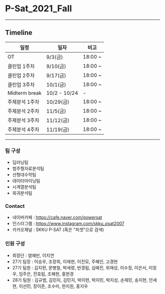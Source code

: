# P-Sat_2021_Fall

--------------------------------------------------
## Timeline  

| 일정                    |  일자 | 비고                         |
| ------------------- | ------------- | -------------------------- |
| OT | 9/3(금) | 18:00 ~  |
| 클린업 1주차 | 9/10(금) | 18:00 ~  |
| 클린업 2주차 | 9/17(금) | 18:00 ~  |
| 클린업 3주차 | 10/1(금) | 18:00 ~  |
| Midterm break | 10/2 - 10/24 |   -    |
| 주제분석 1주차 | 10/29(금) | 18:00 ~  |
| 주제분석 2주차 | 11/5(금) | 18:00 ~  |
| 주제분석 3주차 | 11/12(금) | 18:00 ~  |
| 주제분석 4주차 | 11/19(금) | 18:00 ~  |

-----------------------------------------------------

### 팀 구성

- 딥러닝팀
- 범주형자료분석팀 
- 선형대수학팀 
- 데이터마이닝팀 
- 시계열분석팀
- 회귀분석팀

### Contact

- 네이버카페 : https://cafe.naver.com/powersat
- 인스타그램 : https://www.instagram.com/skku_psat2007
- 카카오채널 : SKKU P-SAT (혹은 "피셋"으로 검색)

### 인원 구성

- 회장단 : 염예빈, 이지연
- 27기 팀장 : 이승우, 조장희, 이재현, 이진모, 주혜인, 고경현
- 27기 팀원 : 김지현, 문병철, 박세령, 반경림, 심예진, 위재성, 이수정, 이은서, 이정우, 임주은, 전효림, 조혜현, 홍현경
- 28기 팀원 : 김규범, 김민지, 김민지, 박이현, 박지민, 박지성, 손재민, 송지현, 안세현, 이선민, 장이준, 조수미, 한지원, 홍지우
